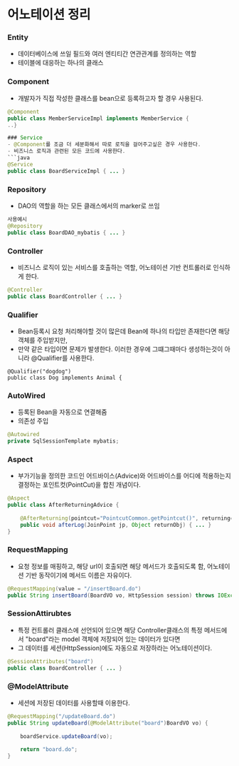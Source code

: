 # 어노테이션 정리


### Entity
- 데이터베이스에 쓰일 필드와 여러 엔티티간 연관관계를 정의하는 역할
- 테이블에 대응하는 하나의 클래스

### Component
- 개발자가 직접 작성한 클래스를 bean으로 등록하고자 할 경우 사용된다.
```java
@Component
public class MemberServiceImpl implements MemberService {
..}

### Service
- @Component를 조금 더 세분화해서 따로 로직을 걸어주고싶은 경우 사용한다.
- 비즈니스 로직과 관련된 모든 코드에 사용한다.
```java
@Service
public class BoardServiceImpl { ... }
```

### Repository
- DAO의 역할을 하는 모든 클래스에서의 marker로 쓰임
```java
사용예시
@Repository
public class BoardDAO_mybatis { ... }
```

### Controller
- 비즈니스 로직이 있는 서비스를 호출하는 역할, 어노테이션 기반 컨트롤러로 인식하게 한다.
```java
@Controller
public class BoardController { ... }
```

### Qualifier
- Bean등록시 요청 처리해야할 것이 많은데 Bean에 하나의 타입만 존재한다면 해당객체를 주입받지만,
- 만약 같은 타입이면 문제가 발생한다. 이러한 경우에 그떄그때마다 생성하는것이 아니라 @Qualifier를 사용한다.
```
@Qualifier("dogdog")
public class Dog implements Animal {
```

### AutoWired
- 등록된 Bean을 자동으로 연결해줌
- 의존성 주입
```java
@Autowired
private SqlSessionTemplate mybatis;
```

### Aspect
- 부가기능을 정의한 코드인 어드바이스(Advice)와 어드바이스를 어디에 적용하는지 결정하는 포인트컷(PointCut)을 합친 개념이다.
```java
@Aspect
public class AfterReturningAdvice {
	
	@AfterReturning(pointcut="PointcutCommon.getPointcut()", returning="returnObj")
	public void afterLog(JoinPoint jp, Object returnObj) { ... }
}
```

### RequestMapping
- 요청 정보를 매핑하고, 해당 url이 호출되면 해당 메서드가 호출되도록 함, 어노테이션 기반 동작이기에 메서드 이름은 자유이다.
```java
@RequestMapping(value = "/insertBoard.do")
public String insertBoard(BoardVO vo, HttpSession session) throws IOException { ... }
```

### SessionAttirubtes
- 특정 컨트롤러 클래스에 선언되어 있으면 해당 Controller클래스의 특정 메서드에서 "board"라는 model 객체에 저장되어 있는 데이터가 있다면
- 그 데이터를 세션(HttpSession)에도 자동으로 저장하라는 어노테이션이다.
```java
@SessionAttributes("board")
public class BoardController { ... }
```


### @ModelAttribute
- 세션에 저장된 데이터를 사용할때 이용한다.
```java
@RequestMapping("/updateBoard.do")
public String updateBoard(@ModelAttribute("board")BoardVO vo) {
		
	boardService.updateBoard(vo);
		
	return "board.do";
}

```



